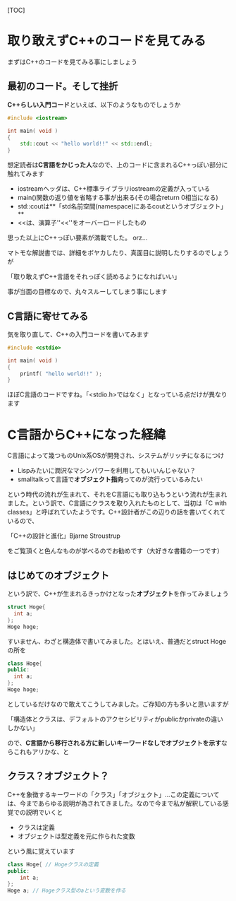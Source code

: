 [TOC]

# 取り敢えずC++のコードを見てみる

まずはC++のコードを見てみる事にしましょう

## 最初のコード。そして挫折

**C++らしい入門コード**といえば、以下のようなものでしょうか

```cpp
#include <iostream>

int main( void )
{
    std::cout << "hello world!!" << std::endl;    
}
```

想定読者は**C言語をかじった人**なので、上のコードに含まれるC++っぽい部分に触れてみます

- iostreamヘッダは、C++標準ライブラリiostreamの定義が入っている
- main()関数の返り値を省略する事が出来る(その場合return 0相当になる)
- std::coutは**「std名前空間(namespace)にあるcoutというオブジェクト」**
- <<は、演算子''<<''をオーバーロードしたもの

思った以上にC++っぽい要素が満載でした。 orz...

マトモな解説書では、詳細をボヤカしたり、真面目に説明したりするのでしょうが

「取り敢えずC++言語をそれっぽく読めるようになればいい」

事が当面の目標なので、丸々スルーしてしまう事にします

## C言語に寄せてみる

気を取り直して、C++の入門コードを書いてみます

```cpp
#include <cstdio>

int main( void )
{
    printf( "hello world!!" );    
}
```

ほぼC言語のコードですね。「<stdio.h>ではなく<cstdio>」となっている点だけが異なります

# C言語からC++になった経緯

C言語によって幾つものUnix系OSが開発され、システムがリッチになるにつけ

- Lispみたいに潤沢なマシンパワーを利用してもいいんじゃない？
- smalltalkって言語で**オブジェクト指向**ってのが流行っているみたい

という時代の流れが生まれて、それをC言語にも取り込もうという流れが生まれました。という訳で、C言語にクラスを取り入れたものとして、当初は「C with classes」と呼ばれていたようです。C++設計者がこの辺りの話を書いてくれているので、

「C++の設計と進化」Bjarne Stroustrup

をご覧頂くと色んなものが学べるのでお勧めです（大好きな書籍の一つです）

## はじめてのオブジェクト

という訳で、C++が生まれるきっかけとなった**オブジェクト**を作ってみましょう

```cpp
struct Hoge{
  int a;  
};
Hoge hoge;
```

すいません、わざと構造体で書いてみました。とはいえ、普通だとstruct Hogeの所を

```cpp
class Hoge{
public:
  int a;  
};
Hoge hoge;
```

としているだけなので敢えてこうしてみました。ご存知の方も多いと思いますが

「構造体とクラスは、デフォルトのアクセシビリティがpublicかprivateの違いしかない」

ので、**C言語から移行される方に新しいキーワードなしでオブジェクトを示す**ならこれもアリかな、と

## クラス？オブジェクト？

C++を象徴するキーワードの「クラス」「オブジェクト」…この定義については、今まであらゆる説明が為されてきました。なので今まで私が解釈している感覚での説明でいくと

- クラスは定義
- オブジェクトは型定義を元に作られた変数

という風に覚えています

```cpp
class Hoge{ // Hogeクラスの定義
public:
    int a;
};
Hoge a; // Hogeクラス型のaという変数を作る
```

